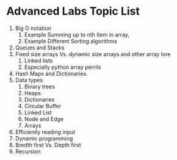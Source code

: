 
Advanced Labs Topic List
=======================

1. Big O notation
    1. Example Summing up to nth Item in array,
    2. Example Different Sorting algorithms
2. Queues and Stacks
3. Fixed size arrays Vs. dynamic size arrays and other array lore
    1. Linked lists
    2. Especially python array perrils
4. Hash Maps and Dictionaries
5. Data types
    1. Binary trees
    2. Heaps
    3. Dictionaries
    4. Circular Buffer
    5. Linked List
    6. Node and Edge
    7. Arrays
6. Efficiently reading input
7. Dynamic programming
8. Bredth first Vs. Depth first
9. Recursion

